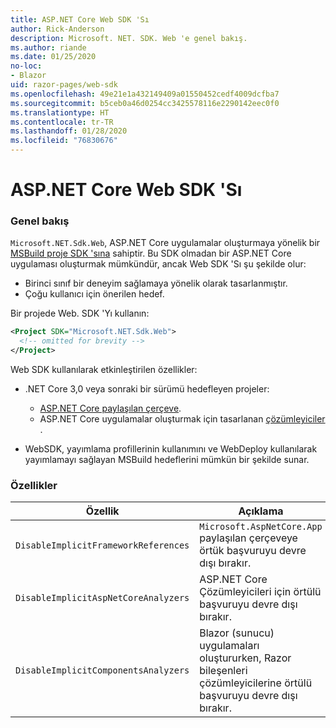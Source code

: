 ```yaml
---
title: ASP.NET Core Web SDK 'Sı
author: Rick-Anderson
description: Microsoft. NET. SDK. Web 'e genel bakış.
ms.author: riande
ms.date: 01/25/2020
no-loc:
- Blazor
uid: razor-pages/web-sdk
ms.openlocfilehash: 49e21e1a432149409a01550452cedf4009dcfba7
ms.sourcegitcommit: b5ceb0a46d0254cc3425578116e2290142eec0f0
ms.translationtype: HT
ms.contentlocale: tr-TR
ms.lasthandoff: 01/28/2020
ms.locfileid: "76830676"
---
```

# <a name="aspnet-core-web-sdk"></a>ASP.NET Core Web SDK 'Sı

### <a name="overview"></a>Genel bakış

`Microsoft.NET.Sdk.Web`, ASP.NET Core uygulamalar oluşturmaya yönelik bir [MSBuild proje SDK 'sına](https://docs.microsoft.com/visualstudio/msbuild/how-to-use-project-sdk) sahiptir. Bu SDK olmadan bir ASP.NET Core uygulaması oluşturmak mümkündür, ancak Web SDK 'Sı şu şekilde olur:

* Birinci sınıf bir deneyim sağlamaya yönelik olarak tasarlanmıştır.
* Çoğu kullanıcı için önerilen hedef.

Bir projede Web. SDK 'Yı kullanın:

  ```xml
  <Project SDK="Microsoft.NET.Sdk.Web">
    <!-- omitted for brevity -->
  </Project>
  ```

Web SDK kullanılarak etkinleştirilen özellikler:

* .NET Core 3,0 veya sonraki bir sürümü hedefleyen projeler:

  * [ASP.NET Core paylaşılan çerçeve](xref:fundamentals/metapackage-app).
  * ASP.NET Core uygulamalar oluşturmak için tasarlanan [çözümleyiciler](/visualstudio/extensibility/getting-started-with-roslyn-analyzers) .
* WebSDK, yayımlama profillerinin kullanımını ve WebDeploy kullanılarak yayımlamayı sağlayan MSBuild hedeflerini mümkün bir şekilde sunar.

### <a name="properties"></a>Özellikler

| Özellik | Açıklama |
| -------- | ----------- |
| `DisableImplicitFrameworkReferences` | `Microsoft.AspNetCore.App` paylaşılan çerçeveye örtük başvuruyu devre dışı bırakır. |
| `DisableImplicitAspNetCoreAnalyzers` | ASP.NET Core Çözümleyicileri için örtülü başvuruyu devre dışı bırakır. |
| `DisableImplicitComponentsAnalyzers` | Blazor (sunucu) uygulamaları oluştururken, Razor bileşenleri çözümleyicilerine örtülü başvuruyu devre dışı bırakır. |
